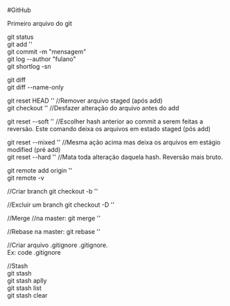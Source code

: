#GitHub

Primeiro arquivo do git

git status
<br>
git add '<file>'
<br>
git commit -m "mensagem"
<br>
git log --author "fulano"
<br>
git shortlog -sn
<br>

git diff
<br>
git diff --name-only
<br>

git reset HEAD '<fileName>' //Remover arquivo staged (após add)
<br>
git checkout '<filename>' //Desfazer alteração do arquivo antes do add
<br>

git reset --soft '<hash>' //Escolher hash anterior ao commit a serem feitas a reversão. Este comando deixa os arquivos em estado staged (pós add)
<br>

git reset --mixed '<hash>' //Mesma ação acima mas deixa os arquivos em estágio modified (pré add)<br>
git reset --hard '<hash>' //Mata toda alteração daquela hash. Reversão mais bruto.
<br>

git remote add origin '<url>'<br>
git remote -v

//Criar branch
git checkout -b '<nomeBranch>'

//Excluir um branch
git checkout -D '<nomeBranch>'

//Merge
//na master: git merge '<branch>'

//Rebase
na master: git rebase '<branch>'

//Criar arquivo .gitignore
<editor> .gitignore.<br> Ex: code .gitignore

//Stash<br>
git stash<br>
git stash aplly<br>
git stash list<br>
git stash clear<br>
